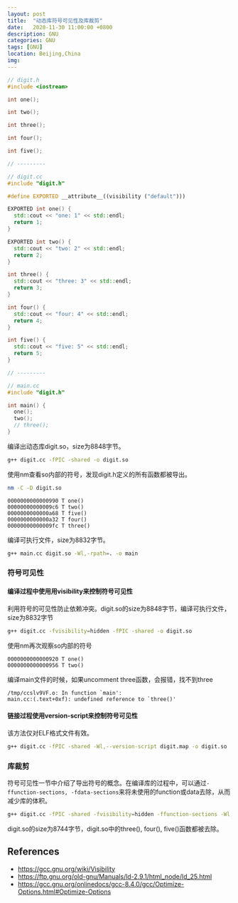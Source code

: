 ```yaml
---
layout: post
title:  "动态库符号可见性及库裁剪"
date:   2020-11-30 11:00:00 +0800
description: GNU
categories: GNU
tags: [GNU]
location: Beijing,China
img: 
---
```




```c++
// digit.h
#include <iostream>

int one();

int two();

int three();

int four();

int five();

// ---------

// digit.cc
#include "digit.h"

#define EXPORTED __attribute__((visibility ("default")))

EXPORTED int one() {
  std::cout << "one: 1" << std::endl;
  return 1;
}

EXPORTED int two() {
  std::cout << "two: 2" << std::endl;
  return 2;
}

int three() {
  std::cout << "three: 3" << std::endl;
  return 3;
}

int four() {
  std::cout << "four: 4" << std::endl;
  return 4;
}

int five() {
  std::cout << "five: 5" << std::endl;
  return 5;
}

// ---------

// main.cc
#include "digit.h"

int main() {
  one();
  two();
  // three();
}
```

编译出动态库digit.so，size为8848字节。

```bash
g++ digit.cc -fPIC -shared -o digit.so
```

使用nm查看so内部的符号，发现digit.h定义的所有函数都被导出。

```bash
nm -C -D digit.so
```

```
0000000000000990 T one()
00000000000009c6 T two()
0000000000000a68 T five()
0000000000000a32 T four()
00000000000009fc T three()
```

编译可执行文件，size为8832字节。

```bash
g++ main.cc digit.so -Wl,-rpath=. -o main
```



### 符号可见性

#### 编译过程中使用用visibility来控制符号可见性

利用符号的可见性防止依赖冲突。digit.so的size为8848字节，编译可执行文件，size为8832字节

```bash
g++ digit.cc -fvisibility=hidden -fPIC -shared -o digit.so
```

使用nm再次观察so内部的符号

```
0000000000000920 T one()
0000000000000956 T two()
```

编译main文件的时候，如果uncomment three函数，会报错，找不到three

```
/tmp/ccslv9VF.o: In function `main':
main.cc:(.text+0xf): undefined reference to `three()'
```



#### 链接过程使用version-script来控制符号可见性

该方法仅对ELF格式文件有效。

```bash
g++ digit.cc -fPIC -shared -Wl,--version-script digit.map -o digit.so
```



### 库裁剪 

符号可见性一节中介绍了导出符号的概念。在编译库的过程中，可以通过`-ffunction-sections, -fdata-sections`来将未使用的function或data去除，从而减少库的体积。

```bash
g++ digit.cc -fPIC -shared -fvisibility=hidden -ffunction-sections -Wl,--gc-sections -o digit.so
```

digit.so的size为8744字节，digit.so中的three(), four(), five()函数都被去除。



## References

- https://gcc.gnu.org/wiki/Visibility
- https://ftp.gnu.org/old-gnu/Manuals/ld-2.9.1/html_node/ld_25.html
- https://gcc.gnu.org/onlinedocs/gcc-8.4.0/gcc/Optimize-Options.html#Optimize-Options